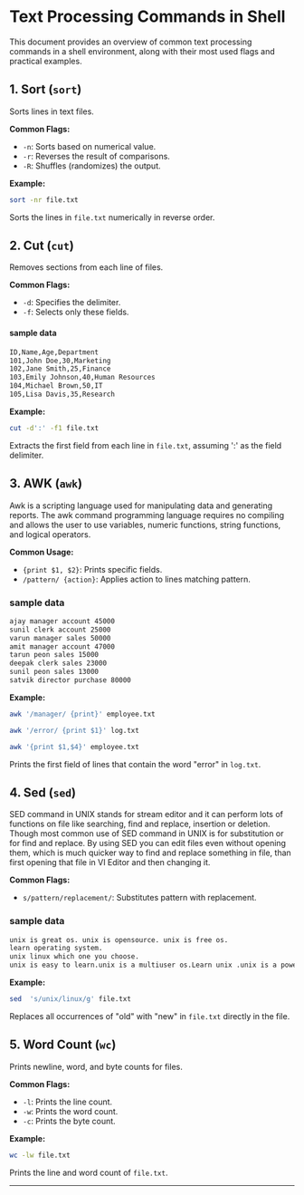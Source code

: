 # Text Processing Commands in Shell

This document provides an overview of common text processing commands in a shell environment, along with their most used flags and practical examples.

## 1. Sort (`sort`)

Sorts lines in text files.

**Common Flags:**
- `-n`: Sorts based on numerical value.
- `-r`: Reverses the result of comparisons.
- `-R`: Shuffles (randomizes) the output.

**Example:**
```sh
sort -nr file.txt
```
Sorts the lines in `file.txt` numerically in reverse order.

## 2. Cut (`cut`)

Removes sections from each line of files.

**Common Flags:**
- `-d`: Specifies the delimiter.
- `-f`: Selects only these fields.
#### sample data
``` bash
ID,Name,Age,Department
101,John Doe,30,Marketing
102,Jane Smith,25,Finance
103,Emily Johnson,40,Human Resources
104,Michael Brown,50,IT
105,Lisa Davis,35,Research
```
**Example:**
```sh
cut -d':' -f1 file.txt
```
Extracts the first field from each line in `file.txt`, assuming ':' as the field delimiter.

## 3. AWK (`awk`)

Awk is a scripting language used for manipulating data and generating reports. The awk command programming language requires no compiling and allows the user to use variables, numeric functions, string functions, and logical operators. 

**Common Usage:**
- `{print $1, $2}`: Prints specific fields.
- `/pattern/ {action}`: Applies action to lines matching pattern.
### sample data
``` bash
ajay manager account 45000
sunil clerk account 25000
varun manager sales 50000
amit manager account 47000
tarun peon sales 15000
deepak clerk sales 23000
sunil peon sales 13000
satvik director purchase 80000
```
**Example:**
```sh
awk '/manager/ {print}' employee.txt
```
```sh
awk '/error/ {print $1}' log.txt
```
```sh
awk '{print $1,$4}' employee.txt 
```
Prints the first field of lines that contain the word "error" in `log.txt`.

## 4. Sed (`sed`)

SED command in UNIX stands for stream editor and it can perform lots of functions on file like searching, find and replace, insertion or deletion. Though most common use of SED command in UNIX is for substitution or for find and replace. By using SED you can edit files even without opening them, which is much quicker way to find and replace something in file, than first opening that file in VI Editor and then changing it.

**Common Flags:**
- `s/pattern/replacement/`: Substitutes pattern with replacement.
### sample data
``` bash
unix is great os. unix is opensource. unix is free os.
learn operating system.
unix linux which one you choose.
unix is easy to learn.unix is a multiuser os.Learn unix .unix is a powerful.
```

**Example:**
```sh
sed  's/unix/linux/g' file.txt
```
Replaces all occurrences of "old" with "new" in `file.txt` directly in the file.

## 5. Word Count (`wc`)

Prints newline, word, and byte counts for files.

**Common Flags:**
- `-l`: Prints the line count.
- `-w`: Prints the word count.
- `-c`: Prints the byte count.

**Example:**
```sh
wc -lw file.txt
```
Prints the line and word count of `file.txt`.

---
